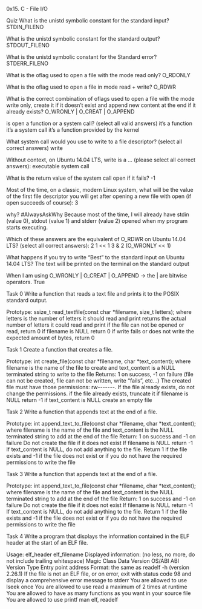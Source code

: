  0x15. C - File I/O

Quiz
What is the unistd symbolic constant for the standard input?
STDIN_FILENO

What is the unistd symbolic constant for the standard output?
STDOUT_FILENO

What is the unistd symbolic constant for the Standard error?
STDERR_FILENO

What is the oflag used to open a file with the mode read only?
O_RDONLY

What is the oflag used to open a file in mode read + write?
O_RDWR

What is the correct combination of oflags used to open a file with the mode write only, create it if it doesn’t exist and append new content at the end if it already exists?
O_WRONLY | O_CREAT | O_APPEND

is open a function or a system call? (select all valid answers)
it’s a function
it’s a system call
it’s a function provided by the kernel

What system call would you use to write to a file descriptor? (select all correct answers)
write

Without context, on Ubuntu 14.04 LTS, write is a … (please select all correct answers):
executable
system call

What is the return value of the system call open if it fails?
-1

Most of the time, on a classic, modern Linux system, what will be the value of the first file descriptor you will get after opening a new file with open (if open succeeds of course):
3

why? #AlwaysAskWhy
Because most of the time, I will already have stdin (value 0), stdout (value 1) and stderr (value 2) opened when my program starts executing.

Which of these answers are the equivalent of O_RDWR on Ubuntu 14.04 LTS? (select all correct answers):
2
1 << 1
3 & 2
(O_WRONLY << 1)

What happens if you try to write “Best” to the standard input on Ubuntu 14.04 LTS?
The text will be printed on the terminal on the standard output

When I am using O_WRONLY | O_CREAT | O_APPEND -> the | are bitwise operators.
True

Task 0
Write a function that reads a text file and prints it to the POSIX standard output.

Prototype: ssize_t read_textfile(const char *filename, size_t letters);
where letters is the number of letters it should read and print
returns the actual number of letters it could read and print
if the file can not be opened or read, return 0
if filename is NULL return 0
if write fails or does not write the expected amount of bytes, return 0

Task 1
Create a function that creates a file.

Prototype: int create_file(const char *filename, char *text_content);
where filename is the name of the file to create and text_content is a NULL terminated string to write to the file
Returns: 1 on success, -1 on failure (file can not be created, file can not be written, write “fails”, etc…)
The created file must have those permissions: rw-------. If the file already exists, do not change the permissions.
if the file already exists, truncate it
if filename is NULL return -1
if text_content is NULL create an empty file

Task 2
Write a function that appends text at the end of a file.

Prototype: int append_text_to_file(const char *filename, char *text_content);
where filename is the name of the file and text_content is the NULL terminated string to add at the end of the file
Return: 1 on success and -1 on failure
Do not create the file if it does not exist
If filename is NULL return -1
If text_content is NULL, do not add anything to the file. Return 1 if the file exists and -1 if the file does not exist or if you do not have the required permissions to write the file

Task 3
Write a function that appends text at the end of a file.

Prototype: int append_text_to_file(const char *filename, char *text_content);
where filename is the name of the file and text_content is the NULL terminated string to add at the end of the file
Return: 1 on success and -1 on failure
Do not create the file if it does not exist
If filename is NULL return -1
If text_content is NULL, do not add anything to the file. Return 1 if the file exists and -1 if the file does not exist or if you do not have the required permissions to write the file

Task 4
Write a program that displays the information contained in the ELF header at the start of an ELF file.

Usage: elf_header elf_filename
Displayed information: (no less, no more, do not include trailing whitespace)
Magic
Class
Data
Version
OS/ABI
ABI Version
Type
Entry point address
Format: the same as readelf -h (version 2.26.1)
If the file is not an ELF file, or on error, exit with status code 98 and display a comprehensive error message to stderr
You are allowed to use lseek once
You are allowed to use read a maximum of 2 times at runtime
You are allowed to have as many functions as you want in your source file
You are allowed to use printf
man elf, readelf
